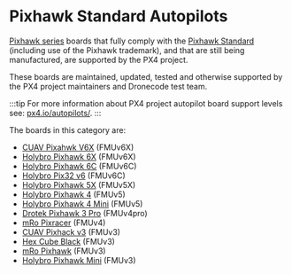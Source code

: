 # Pixhawk Standard Autopilots

[Pixhawk series](../flight_controller/pixhawk_series.md) boards that fully comply with the [Pixhawk Standard](https://pixhawk.org/) (including use of the Pixhawk trademark), and that are still being manufactured, are supported by the PX4 project.

These boards are maintained, updated, tested and otherwise supported by the PX4 project maintainers and Dronecode test team.

:::tip
For more information about PX4 project autopilot board support levels see: [px4.io/autopilots/](https://px4.io/autopilots/).
:::

The boards in this category are:

- [CUAV Pixahwk V6X](../flight_controller/cuav_pixhawk_v6x.md) (FMUv6X)
- [Holybro Pixhawk 6X](../flight_controller/pixhawk6x.md) (FMUv6X)
- [Holybro Pixhawk 6C](../flight_controller/pixhawk6c.md) (FMUv6C)
- [Holybro Pix32 v6](../flight_controller/holybro_pix32_v6.md) (FMUv6C)
- [Holybro Pixhawk 5X](../flight_controller/pixhawk5x.md) (FMUv5X)
- [Holybro Pixhawk 4](../flight_controller/pixhawk4.md) (FMUv5)
- [Holybro Pixhawk 4 Mini](../flight_controller/pixhawk4_mini.md) (FMUv5)
- [Drotek Pixhawk 3 Pro](../flight_controller/pixhawk3_pro.md) (FMUv4pro)
- [mRo Pixracer](../flight_controller/pixracer.md) (FMUv4)
- [CUAV Pixhack v3](../flight_controller/pixhack_v3.md) (FMUv3)
- [Hex Cube Black](../flight_controller/pixhawk-2.md) (FMUv3)
- [mRo Pixhawk](../flight_controller/mro_pixhawk.md) (FMUv3)
- [Holybro Pixhawk Mini](../flight_controller/pixhawk_mini.md) (FMUv3)
